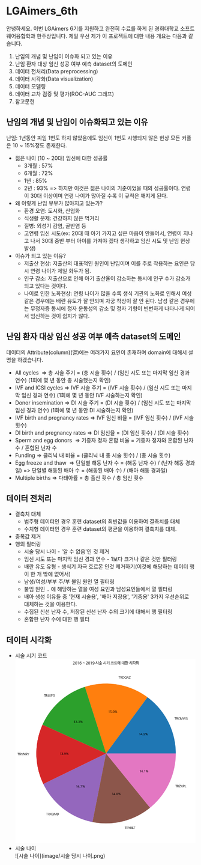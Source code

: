 # LGAimers_6th

안녕하세요. 이번 LGAimers 6기를 지원하고 완전히 수료를 하게 된 경희대학교 소프트웨어융합학과 한주상입니다. 제일 우선 제가 이 프로젝트에 대한 내용 개요는 다음과 같습니다.

1. 난임의 개념 및 난임이 이슈화 되고 있는 이유
2. 난임 환자 대상 임신 성공 여부 예측 dataset의 도메인
3. 데이터 전처리(Data preprocessing)
4. 데이터 시각화(Data visualization)
5. 데이터 모델링
6. 데이터 교차 검증 및 평가(ROC-AUC 그래프)
7. 참고문헌

## 난임의 개념 및 난임이 이슈화되고 있는 이유

난임: 1년동안 피임 1번도 하지 않았음에도 임신이 1번도 시행되지 않은 현상
모든 커플은 10 ~ 15%정도 존재한다.

+ 젊은 나이 (10 ~ 20대) 임신에 대한 성공률
  - 3개월 : 57%
  - 6개월 : 72%
  - 1년 : 85%
  - 2년 : 93%
    => 하지만 이것은 젊은 나이의 기준이었을 때의 성공률이다. 연령이 30대 이상이며 연령 나이가 많아질 수록 이 규칙은 깨지게 된다.
+ 왜 이렇게 난임 부부가 많아지고 있는가?
  - 환경 오염: 도시화, 산업화
  - 식생활 문제: 건강하지 않은 먹거리
  - 질병: 외성기 감염, 골반염 등
  - 고연령 임신 시도(ex: 20대 때 아기 가지고 싶은 마음이 안들어서, 연령이 지나고 나서 30대 중반 부터 아이를 가져야 겠다 생각하고 임신 시도 및 난임 현상 발생)
+ 이슈가 되고 있는 이유?
  - 저출산 현상: 저출산의 대표적인 원인이 난임이며 이를 주로 작용하는 요인은 당시 연령 나이가 제일 화두가 됨.
  - 인구 감소: 저출산으로 인해 아기 출산율이 감소하는 동시에 인구 수가 감소가 되고 있다는 것이다.
  - 나이로 인한 노화현상: 연령 나이가 많을 수록 생식 기관의 노화로 인해서 여성 같은 경우에는 배란 유도가 잘 안되며 자궁 착상이 잘 안 된다. 남성 같은 경우에는 무정자증 동시에 정자 운동성의 감소 및 정자 기형이 빈번하게 나타나게 되어서 임신하는 것이 쉽지가 않다.

## 난임 환자 대상 임신 성공 여부 예측 dataset의 도메인
데이터의 Attribute(column)(열)에는 여러가지 요인이 존재하며 domain에 대해서 설명을 하겠습니다.
+ All cycles 
=> 총 시술 주기 = (총 시술 횟수) / (임신 시도 또는 마지막 임신 경과 연수) (1회에 몇 년 동안 총 시술했는지 확인)
+ IVF and ICSI cycles 
=> IVF 시술 주기 = (IVF 시술 횟수) / (임신 시도 또는 마지막 임신 경과 연수) (1회에 몇 년 동안 IVF 시술하는지 확인) 
+ Donor insemination
=> DI 시술 주기 = (DI 시술 횟수) / (임신 시도 또는 마지막 임신 경과 연수) (1회에 몇 년 동안 DI 시술하는지 확인) 
+ IVF birth and pregnancy rates
=> IVF 임신 비율 = (IVF 임신 횟수) / (IVF 시술 횟수)
+ DI birth and pregnancy rates 
=> DI 임신율 = (DI 임신 횟수) / (DI 시술 횟수) 
+ Sperm and egg donors 
=> 기증자 정자 혼합 비율 = 기증자 정자와 혼합된 난자 수 / 혼합된 난자 수
+ Funding
=> 클리닉 내 비율 = (클리닉 내 총 시술 횟수) / (총 시술 횟수)
+ Egg freeze and thaw 
=> 단일별 해동 난자 수 = (해동 난자 수) / (난자 해동 경과일)
=> 단일별 해동된 배아 수 = (해동된 배아 수) /  (배아 해동 경과일)
+ Multiple births 
=> 다태아률 = 총 출산 횟수 / 총 임신 횟수

## 데이터 전처리

+ 결측치 대체
  - 범주형 데이터인 경우 훈련 dataset의 최빈값을 이용하여 결측치를 대체
  - 수치형 데이터인 경우 훈련 dataset의 평균을 이용하여 결측치를 대체.
+ 중복값 제거
+ 행의 필터링
  - 시술 당시 나이 - '알 수 없음'인 것 제거
  - 임신 시도 또는 마지막 임신 경과 연수 - 1보다 크거나 같은 것만 필터링
  - 배란 유도 유형 - 생식기 자극 호르몬 인것 제거하기(이것에 해당하는 데이터 행이 한 개 밖에 없어서)
  - 남성/여성/부부 주/부 불임 원인 열 필터링
  - 불임 원인 .. 에 해당하는 열을 여성 요인과 남성요인들에서 열 필터링
  - 배아 생성 이유들 중 '현재 시술용', '배아 저장용', '기증용' 3가지 우선순위로 대체하는 것을 이용한다.
  - 수집된 신선 난자 수, 저장된 신선 난자 수의 크기에 대해서 행 필터링
  - 혼합한 난자 수에 대한 행 필터

## 데이터 시각화

- 시술 시기 코드<br>
  ![시술 시기](image/시술시기.png)
- 시술 나이<br>
  ![시술 나이](image/시술 당시 나이.png)
  
